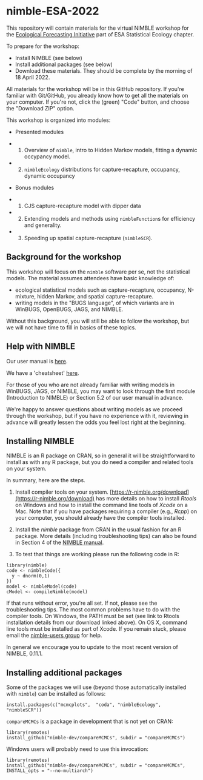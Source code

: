 #  nimble-ESA-2022

This repository will contain materials for the virtual NIMBLE workshop for the [Ecological Forecasting Initiative](https://ecoforecast.org/workshops/statistical-methods-seminar-series/) part of ESA Statistical Ecology chapter.  

To prepare for the workshop:

 - Install NIMBLE (see below)
 - Install additional packages (see below)
 - Download these materials.  They should be complete by the morning of 18 April 2022.

All materials for the workshop will be in this GitHub repository. If you're familiar with Git/GitHub, you already know how to get all the materials on your computer. If you're not, click the (green) "Code" button, and choose the "Download ZIP" option.

This workshop is organized into modules:

- Presented modules 
- 1. Overview of `nimble`, intro to Hidden Markov models, fitting a dynamic occypancy model. 
- 2. `nimbleEcology` distributions for capture-recapture, occupancy, dynamic occupancy

- Bonus modules 
- 1. CJS capture-recapture model with dipper data
- 2. Extending models and methods using `nimbleFunction`s for efficiency and generality. 
- 3. Speeding up spatial capture-recapture (`nimbleSCR`).

## Background for the workshop

This workshop will focus on the `nimble` software per se, not the statistical models.  The material assumes attendees have basic knowledge of:

- ecological statistical models such as capture-recapture, occupancy, N-mixture, hidden Markov, and spatial capture-recapture.
- writing models in the "BUGS language", of which variants are in WinBUGS, OpenBUGS, JAGS, and NIMBLE.

Without this background, you will still be able to follow the workshop, but we will not have time to fill in basics of these topics.

## Help with NIMBLE

Our user manual is [here](https://r-nimble.org/html_manual/cha-welcome-nimble.html).

We have a 'cheatsheet' [here](https://r-nimble.org/documentation).

For those of you who are not already familiar with writing models in WinBUGS, JAGS, or NIMBLE, you may want to look through the first module (Introduction to NIMBLE) or Section 5.2 of our user manual in advance.

We're happy to answer questions about writing models as we proceed through the workshop, but if you have no experience with it, reviewing in advance will greatly lessen the odds you feel lost right at the beginning.

## Installing NIMBLE

NIMBLE is an R package on CRAN, so in general it will be straightforward to install as with any R package, but you do need a compiler and related tools on your system.  

In summary, here are the steps.

1. Install compiler tools on your system. [https://r-nimble.org/download](https://r-nimble.org/download) has more details on how to install *Rtools* on Windows and how to install the command line tools of *Xcode* on a Mac. Note that if you have packages requiring a compiler (e.g., *Rcpp*) on your computer, you should already have the compiler tools installed.

2. Install the *nimble* package from CRAN in the usual fashion for an R package. More details (including troubleshooting tips) can also be found in Section 4 of the [NIMBLE manual](https://r-nimble.org/html_manual/cha-installing-nimble.html).

3) To test that things are working please run the following code in R:

```
library(nimble)
code <- nimbleCode({
  y ~ dnorm(0,1)
})
model <- nimbleModel(code)
cModel <- compileNimble(model)
```

If that runs without error, you're all set. If not, please see the troubleshooting tips.  The most common problems have to do with the compiler tools.  On Windows, the PATH must be set (see link to Rtools installation details from our download linked above).  On OS X, command line tools must be installed as part of Xcode.  If you remain stuck, please email the [nimble-users group](https://r-nimble.org/more/issues-and-groups) for help.

In general we encourage you to update to the most recent version of NIMBLE, 0.11.1.

## Installing additional packages

Some of the packages we will use (beyond those automatically installed with `nimble`) can be installed as follows:

```
install.packages(c("mcmcplots",  "coda", "nimbleEcology", "nimbleSCR"))
```

`compareMCMCs` is a package in development that is not yet on CRAN:

```
library(remotes)
install_github("nimble-dev/compareMCMCs", subdir = "compareMCMCs")
```

Windows users will probably need to use this invocation:

```
library(remotes)
install_github("nimble-dev/compareMCMCs", subdir = "compareMCMCs", INSTALL_opts = "--no-multiarch")
```
